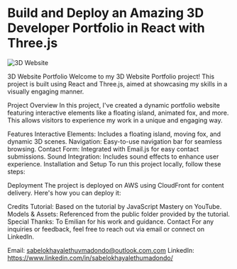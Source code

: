 # Build and Deploy an Amazing 3D Developer Portfolio in React with Three.js

![3D Website](https://i.ibb.co/ryytGVx/Screenshot-2023-11-25-at-11-28-11-AM.png)

3D Website Portfolio Welcome to my 3D Website Portfolio project! This project is built using React and Three.js, aimed at showcasing my skills in a visually engaging manner.

Project Overview In this project, I've created a dynamic portfolio website featuring interactive elements like a floating island, animated fox, and more. This allows visitors to experience my work in a unique and engaging way.

Features Interactive Elements: Includes a floating island, moving fox, and dynamic 3D scenes. Navigation: Easy-to-use navigation bar for seamless browsing. Contact Form: Integrated with Email.js for easy contact submissions. Sound Integration: Includes sound effects to enhance user experience. Installation and Setup To run this project locally, follow these steps:

Deployment The project is deployed on AWS using CloudFront for content delivery. Here's how you can deploy it:

Credits Tutorial: Based on the tutorial by JavaScript Mastery on YouTube. Models & Assets: Referenced from the public folder provided by the tutorial. Special Thanks: To Emilian for his work and guidance. Contact For any inquiries or feedback, feel free to reach out via email or connect on LinkedIn.

Email: sabelokhayalethuvmadondo@outlook.com.com LinkedIn: https://www.linkedin.com/in/sabelokhayalethumadondo/
